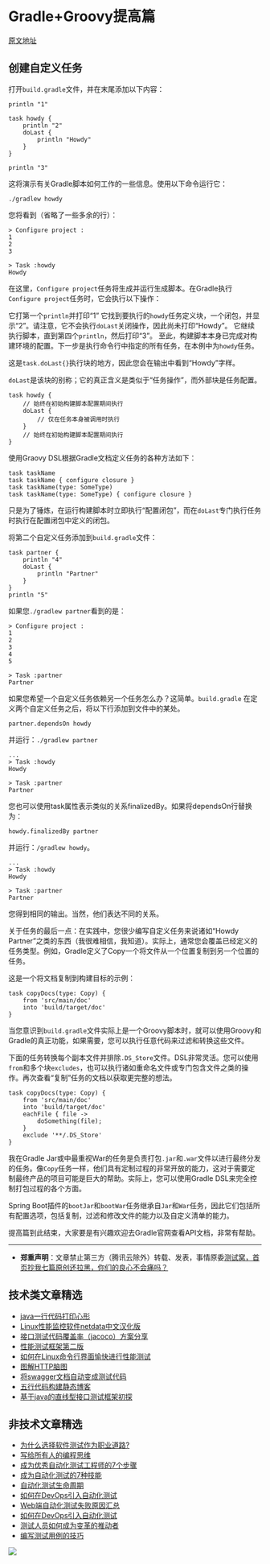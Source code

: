 # Gradle+Groovy提高篇

[原文地址](https://www.javacodegeeks.com/2019/11/get-groovy-with-gradle.html)

## 创建自定义任务
打开`build.gradle`文件，并在末尾添加以下内容：

```
println "1" 
   
task howdy {  
    println "2" 
    doLast {  
        println "Howdy" 
    }  
}  
   
println "3"
```
这将演示有关Gradle脚本如何工作的一些信息。使用以下命令运行它：

`./gradlew howdy`

您将看到（省略了一些多余的行）：


```
> Configure project :
1
2
3
 
> Task :howdy
Howdy
```

在这里，`Configure project`任务将生成并运行生成脚本。在Gradle执行`Configure project`任务时，它会执行以下操作：

它打第一个`println`并打印“1”
它找到要执行的`howdy`任务定义块，一个闭包，并显示“2”。请注意，它不会执行`doLast`关闭操作，因此尚未打印“Howdy”。
它继续执行脚本，直到第四个`println`，然后打印“3”。
至此，构建脚本本身已完成对构建环境的配置。下一步是执行命令行中指定的所有任务，在本例中为`howdy`任务。

这是`task.doLast{}`执行块的地方，因此您会在输出中看到“Howdy”字样。

`doLast`是该块的别称；它的真正含义是类似于“任务操作”，而外部块是任务配置。


```
task howdy {  
    // 始终在初始构建脚本配置期间执行
    doLast {  
        // 仅在任务本身被调用时执行 
    }
    // 始终在初始构建脚本配置期间执行
} 
```

使用Graovy DSL根据Gradle文档定义任务的各种方法如下：

```
task taskName
task taskName { configure closure }
task taskName(type: SomeType)
task taskName(type: SomeType) { configure closure }
```


只是为了锤炼，在运行构建脚本时立即执行“配置闭包”，而在`doLast`专门执行任务时执行在配置闭包中定义的闭包。

将第二个自定义任务添加到`build.gradle`文件：


```
task partner {  
    println "4" 
    doLast {  
        println "Partner" 
    }  
}  
println "5"
```

如果您`./gradlew partner`看到的是：

```
> Configure project :
1
2
3
4
5
 
> Task :partner
Partner
```
如果您希望一个自定义任务依赖另一个任务怎么办？这简单。`build.gradle` 在定义两个自定义任务之后，将以下行添加到文件中的某处。

`partner.dependsOn howdy`

并运行：`./gradlew partner`


```
...
> Task :howdy
Howdy
 
> Task :partner
Partner
```

您也可以使用task属性表示类似的关系finalizedBy。如果将dependsOn行替换为：

`howdy.finalizedBy partner`

并运行：`/gradlew howdy`。


```
...
> Task :howdy
Howdy
 
> Task :partner
Partner
```

您得到相同的输出。当然，他们表达不同的关系。

关于任务的最后一点：在实践中，您很少编写自定义任务来说诸如“Howdy Partner”之类的东西（我很难相信，我知道）。实际上，通常您会覆盖已经定义的任务类型。例如，Gradle定义了Copy一个将文件从一个位置复制到另一个位置的任务。

这是一个将文档复制到构建目标的示例：


```
task copyDocs(type: Copy) {
    from 'src/main/doc'
    into 'build/target/doc'
}
```
当您意识到`build.gradle`文件实际上是一个Groovy脚本时，就可以使用Groovy和Gradle的真正功能，如果需要，您可以执行任意代码来过滤和转换这些文件。

下面的任务转换每个副本文件并排除`.DS_Store`文件。DSL非常灵活。您可以使用`from`和多个块`excludes`，也可以执行诸如重命名文件或专门包含文件之类的操作。再次查看“复制”任务的文档以获取更完整的想法。


```
task copyDocs(type: Copy) {
    from 'src/main/doc'
    into 'build/target/doc'
    eachFile { file ->
        doSomething(file);
    }
    exclude '**/.DS_Store'
}
```

我在Gradle Jar或中最重视War的任务是负责打包`.jar`和`.war`文件以进行最终分发的任务。像`Copy`任务一样，他们具有定制过程的非常开放的能力，这对于需要定制最终产品的项目可能是巨大的帮助。实际上，您可以使用Gradle DSL来完全控制打包过程的各个方面。

Spring Boot插件的`bootJar`和`bootWar`任务继承自`Jar`和`War`任务，因此它们包括所有配置选项，包括复制，过滤和修改文件的能力以及自定义清单的能力。

提高篇到此结束，大家要是有兴趣欢迎去Gradle官网查看API文档，非常有帮助。

---
* **郑重声明**：文章禁止第三方（腾讯云除外）转载、发表，事情原委[测试窝，首页抄我七篇原创还拉黑，你们的良心不会痛吗？](https://mp.weixin.qq.com/s/ke5avkknkDMCLMAOGT7wiQ)

## 技术类文章精选

- [java一行代码打印心形](https://mp.weixin.qq.com/s/QPSryoSbViVURpSa9QXtpg)
- [Linux性能监控软件netdata中文汉化版](https://mp.weixin.qq.com/s/fdXtK-5WwKnxjLZdyg6-nA)
- [接口测试代码覆盖率（jacoco）方案分享](https://mp.weixin.qq.com/s/D73Sq6NLjeRKN8aCpGLOjQ)
- [性能测试框架第二版](https://mp.weixin.qq.com/s/JPyGQ2DRC6EVBmZkxAoVWA)
- [如何在Linux命令行界面愉快进行性能测试](https://mp.weixin.qq.com/s/fwGqBe1SpA2V0lPfAOd04Q)
- [图解HTTP脑图](https://mp.weixin.qq.com/s/100Vm8FVEuXs0x6rDGTipw)
- [将swagger文档自动变成测试代码](https://mp.weixin.qq.com/s/SY8mVenj0zMe5b47GS9VSQ)
- [五行代码构建静态博客](https://mp.weixin.qq.com/s/hZnimJOg5OqxRSDyFvuiiQ)
- [基于java的直线型接口测试框架初探](https://mp.weixin.qq.com/s/xhg4exdb1G18-nG5E7exkQ)

## 非技术文章精选

- [为什么选择软件测试作为职业道路?](https://mp.weixin.qq.com/s/o83wYvFUvy17kBPLDO609A)
- [写给所有人的编程思维](https://mp.weixin.qq.com/s/Oj33UCnYfbUgzsBzEm2GPQ)
- [成为优秀自动化测试工程师的7个步骤](https://mp.weixin.qq.com/s/wdw1l4AZnPpdPBZZueCcnw)
- [成为自动化测试的7种技能](https://mp.weixin.qq.com/s/e-HAGMO0JLR7VBBWLvk0dQ)
- [自动化测试生命周期](https://mp.weixin.qq.com/s/SH-vb2RagYQ3sfCY8QM5ew)
- [如何在DevOps引入自动化测试](https://mp.weixin.qq.com/s/MclK3VvMN1dsiXXJO8g7ig)
- [Web端自动化测试失败原因汇总](https://mp.weixin.qq.com/s/qzFth-Q9e8MTms1M8L5TyA)
- [如何在DevOps引入自动化测试](https://mp.weixin.qq.com/s/MclK3VvMN1dsiXXJO8g7ig)
- [测试人员如何成为变革的推动者](https://mp.weixin.qq.com/s/0nTZHBOuKG0rewKAeyIqwA)
- [编写测试用例的技巧](https://mp.weixin.qq.com/s/zZAh_XXXGOyhlm6ebzs06Q)


![](https://mmbiz.qpic.cn/mmbiz_jpg/13eN86FKXzCMW6WN4Wch71qNtGQvxLRSGejZpr37OWa7CDYg5e4ZeanaGWuBgRAX3jicJNIhcyyZPXbKByXcl7w/640?wx_fmt=jpeg&tp=webp&wxfrom=5&wx_lazy=1&wx_co=1)